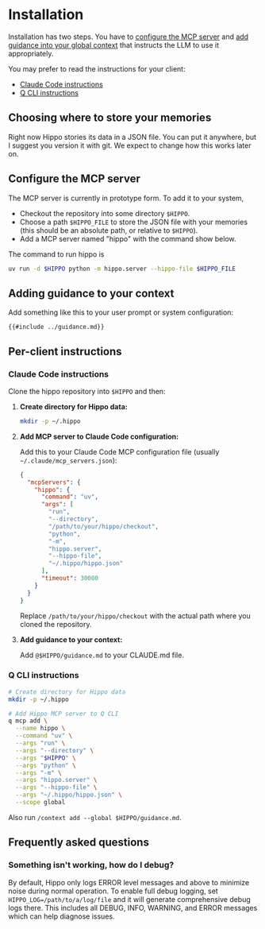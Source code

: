 # Installation

Installation has two steps. You have to [configure the MCP server](#configure-the-mcp-server) and [add guidance into your global context](#adding-guidance-to-your-context) that instructs the LLM to use it appropriately.

You may prefer to read the instructions for your client:

* [Claude Code instructions](#claude-code-instructions)
* [Q CLI instructions](#q-cli-instructions)

## Choosing where to store your memories

Right now Hippo stories its data in a JSON file. You can put it anywhere, but I suggest you version it with git. We expect to change how this works later on.

## Configure the MCP server

The MCP server is currently in prototype form. To add it to your system, 

* Checkout the repository into some directory `$HIPPO`.
* Choose a path `$HIPPO_FILE` to store the JSON file with your memories (this should be an absolute path, or relative to `$HIPPO`).
* Add a MCP server named "hippo" with the command show below.

The command to run hippo is

```bash
uv run -d $HIPPO python -m hippo.server --hippo-file $HIPPO_FILE
```

## Adding guidance to your context

Add something like this to your user prompt or system configuration:

```
{{#include ../guidance.md}}
```

## Per-client instructions

### Claude Code instructions

Clone the hippo repository into `$HIPPO` and then:

1. **Create directory for Hippo data:**
   ```bash
   mkdir -p ~/.hippo
   ```

2. **Add MCP server to Claude Code configuration:**
   
   Add this to your Claude Code MCP configuration file (usually `~/.claude/mcp_servers.json`):
   
   ```json
   {
     "mcpServers": {
       "hippo": {
         "command": "uv",
         "args": [
           "run", 
           "--directory", 
           "/path/to/your/hippo/checkout",
           "python", 
           "-m", 
           "hippo.server", 
           "--hippo-file", 
           "~/.hippo/hippo.json"
         ],
         "timeout": 30000
       }
     }
   }
   ```
   
   Replace `/path/to/your/hippo/checkout` with the actual path where you cloned the repository.

3. **Add guidance to your context:**
   
   Add `@$HIPPO/guidance.md` to your CLAUDE.md file.

### Q CLI instructions

```bash
# Create directory for Hippo data
mkdir -p ~/.hippo

# Add Hippo MCP server to Q CLI
q mcp add \
  --name hippo \
  --command "uv" \
  --args "run" \
  --args "--directory" \
  --args "$HIPPO" \
  --args "python" \
  --args "-m" \
  --args "hippo.server" \
  --args "--hippo-file" \
  --args "~/.hippo/hippo.json" \
  --scope global
```

Also run `/context add --global $HIPPO/guidance.md`.

## Frequently asked questions

### Something isn't working, how do I debug?

By default, Hippo only logs ERROR level messages and above to minimize noise during normal operation. To enable full debug logging, set `HIPPO_LOG=/path/to/a/log/file` and it will generate comprehensive debug logs there. This includes all DEBUG, INFO, WARNING, and ERROR messages which can help diagnose issues.
